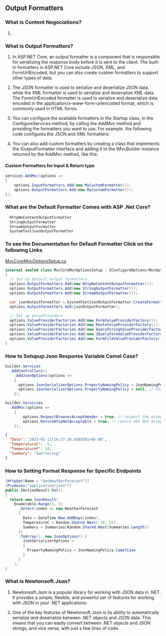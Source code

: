 ﻿## Output Formatters

### What is Content Negociations?
1. 

### What is Output Formatters?
1. In ASP.NET Core, an output formatter is a component that is responsible for serializing the response body before it is sent to the client. The built-in formatters in ASP.NET Core include JSON, XML, and FormUrlEncoded, but you can also create custom formatters to support other types of data.

2. The JSON formatter is used to serialize and deserialize JSON data, while the XML formatter is used to serialize and deserialize XML data. The FormUrlEncoded formatter is used to serialize and deserialize data encoded in the application/x-www-form-urlencoded format, which is commonly used in HTML forms.

3. You can configure the available formatters in the Startup class, in the ConfigureServices method, by calling the AddMvc method and providing the formatters you want to use. For example, the following code configures the JSON and XML formatters:

4. You can also add custom formatters by creating a class that implements the IOutputFormatter interface and adding it to the IMvcBuilder instance returned by the AddMvc method, like this:
#### Custom Formatters for Input & Return type
```c#
services.AddMvc(options =>
{
    options.InputFormatters.Add(new MyCustomFormatter());
    options.OutputFormatters.Add(new MyCustomFormatter());
});
```

### What are the Default Formatter Comes with ASP .Net Core?
```c#
  HttpNoContentOutputFormatter
  StringOutputFormatter
  StreamOutputFormatter
  SystemTextJsonOutputFormatter
```

### To see the Documentation for Default Formatter Click on the following Links
[MvcCoreMvcOptionsSetup.cs](https://github.com/dotnet/aspnetcore/blob/main/src/Mvc/Mvc.Core/src/Infrastructure/MvcCoreMvcOptionsSetup.cs)
```c#
internal sealed class MvcCoreMvcOptionsSetup : IConfigureOptions<MvcOptions>, IPostConfigureOptions<MvcOptions>
{
  // Set up default output formatters.
  options.OutputFormatters.Add(new HttpNoContentOutputFormatter());
  options.OutputFormatters.Add(new StringOutputFormatter());
  options.OutputFormatters.Add(new StreamOutputFormatter());

  var jsonOutputFormatter = SystemTextJsonOutputFormatter.CreateFormatter(_jsonOptions.Value);
  options.OutputFormatters.Add(jsonOutputFormatter);

  // Set up ValueProviders
  options.ValueProviderFactories.Add(new FormValueProviderFactory());
  options.ValueProviderFactories.Add(new RouteValueProviderFactory());
  options.ValueProviderFactories.Add(new QueryStringValueProviderFactory());
  options.ValueProviderFactories.Add(new JQueryFormValueProviderFactory());
  options.ValueProviderFactories.Add(new FormFileValueProviderFactory());
}
```

### How to Setupup Json Response Variable Camel Case?
```c#
builder.Services
  .AddControllers()
    .AddJsonOptions(options =>
    {
      options.JsonSerializerOptions.PropertyNamingPolicy = JsonNamingPolicy.CamelCase; // Default
      options.JsonSerializerOptions.PropertyNamingPolicy = null; // Changing Default Behaviour
    });

builder.Servicies
  .AddMvc(options =>
    {
        options.RespectBrowserAcceptHeader = true; // respect the Accept header
        options.ReturnHttpNotAcceptable = true; // return 406 Not Acceptable if no suitable formatter is found
    });
```
```json
{
  "Date": "2023-01-11T16:37:36.0305581+05:00",
  "TemperatureC": -5,
  "TemperatureF": 24,
  "Summary": "Sweltering"
}
```

### How to Setting Format Response for Specific Endpoints
```c#
[HttpGet(Name = "GetWeatherForecast")]
[Produces("application/json")]
public IActionResult Get()
{
  return new JsonResult(
    Enumerable.Range(1, 5)
      .Select(index => new WeatherForecast
      {
        Date = DateTime.Now.AddDays(index),
        TemperatureC = Random.Shared.Next(-20, 55),
        Summary = Summaries[Random.Shared.Next(Summaries.Length)]
      })
      .ToArray(), new JsonOptions() {
        JsonSerializerOptions =
        {
          PropertyNamingPolicy = JsonNamingPolicy.CamelCase
        }
      }
    );
}
```

### What is Newtonsoft.Json?
1. Newtonsoft.Json is a popular library for working with JSON data in .NET. It provides a simple, flexible, and powerful set of features for working with JSON in your .NET applications.

2. One of the key features of Newtonsoft.Json is its ability to automatically serialize and deserialize between .NET objects and JSON data. This means that you can easily convert between .NET objects and JSON strings, and vice versa, with just a few lines of code.